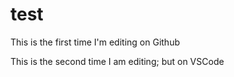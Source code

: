 # test

This is the first time I'm editing on Github

This is the second time I am editing; but on VSCode